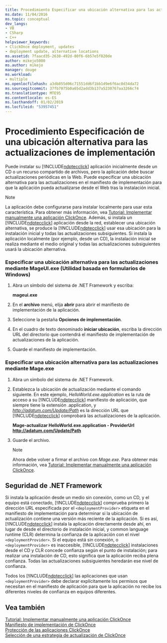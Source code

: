 ```yaml
---
title: Procedimiento Especificar una ubicación alternativa para las actualizaciones de implementación | Microsoft Docs
ms.date: 11/04/2016
ms.topic: conceptual
dev_langs:
- VB
- CSharp
- C++
helpviewer_keywords:
- ClickOnce deployment, updates
- deployment update, alternative locations
ms.assetid: 7faacd35-2638-492d-80f6-6b57e5f820de
author: mikejo5000
ms.author: mikejo
manager: douge
ms.workload:
- multiple
ms.openlocfilehash: a3db855d06c71551dd6f1bb1d9e6f6ac0d34da72
ms.sourcegitcommit: 37fb7075b0a65d2add3b137a5230767aa3266c74
ms.translationtype: MTE95
ms.contentlocale: es-ES
ms.lasthandoff: 01/02/2019
ms.locfileid: "53957451"
---
```

# <a name="how-to-specify-an-alternate-location-for-deployment-updates"></a>Procedimiento Especificación de una ubicación alternativa para las actualizaciones de implementación
Puede instalar su [!INCLUDE[ndptecclick](../deployment/includes/ndptecclick_md.md)] aplicación inicialmente desde un CD o un recurso compartido de archivos, pero la aplicación debe buscar actualizaciones periódicas en la Web. Puede especificar una ubicación alternativa para las actualizaciones en el manifiesto de implementación para que la aplicación pueda actualizarse desde el Web tras la instalación inicial.  
  
> [!NOTE]
>  La aplicación debe configurarse para instalar localmente para usar esta característica. Para obtener más información, vea [Tutorial: Implementar manualmente una aplicación ClickOnce](../deployment/walkthrough-manually-deploying-a-clickonce-application.md). Además, si instala un [!INCLUDE[ndptecclick](../deployment/includes/ndptecclick_md.md)] aplicación desde la red, establecer una ubicación alternativa, se produce la [!INCLUDE[ndptecclick](../deployment/includes/ndptecclick_md.md)] usar esa ubicación para la instalación inicial y todas las actualizaciones subsiguientes. Si instala la aplicación localmente (por ejemplo, desde un CD), la instalación inicial se realiza mediante el medio original y todas las actualizaciones subsiguientes usará la ubicación alternativa.  
  
### <a name="specify-an-alternate-location-for-updates-by-using-mageuiexe-windows-forms-based-utility"></a>Especificar una ubicación alternativa para las actualizaciones mediante MageUI.exe (Utilidad basada en formularios de Windows)  
  
1.  Abra un símbolo del sistema de .NET Framework y escriba:  
  
     **mageui.exe**  
  
2.  En el **archivo** menú, elija **abrir** para abrir el manifiesto de implementación de la aplicación.  
  
3.  Seleccione la pestaña **Opciones de implementación**.  
  
4.  En el cuadro de texto denominado **iniciar ubicación**, escriba la dirección URL del directorio que contendrá el manifiesto de implementación de actualizaciones de la aplicación.  
  
5.  Guarde el manifiesto de implementación.  
  
### <a name="specify-an-alternate-location-for-updates-by-using-mageexe"></a>Especificar una ubicación alternativa para las actualizaciones mediante Mage.exe  
  
1. Abra un símbolo del sistema de .NET Framework.  
  
2. Establezca la ubicación de actualización mediante el comando siguiente. En este ejemplo, *HelloWorld.exe.application* es la ruta de acceso a su [!INCLUDE[ndptecclick](../deployment/includes/ndptecclick_md.md)] manifiesto de aplicación, que siempre tiene la extensión .application, y *<http://adatum.com/Update/Path>* es la dirección URL que [!INCLUDE[ndptecclick](../deployment/includes/ndptecclick_md.md)] comprobará las actualizaciones de la aplicación.  
  
    **Mage-actualizar HelloWorld.exe.application - ProviderUrl http://adatum.com/Update/Path**  
  
3. Guarde el archivo.  
  
   > [!NOTE]
   >  Ahora debe volver a firmar el archivo con *Mage.exe*. Para obtener más información, vea [Tutorial: Implementar manualmente una aplicación ClickOnce](../deployment/walkthrough-manually-deploying-a-clickonce-application.md).  
  
## <a name="net-framework-security"></a>Seguridad de .NET Framework  
 Si instala la aplicación desde un medio sin conexión, como un CD, y el equipo está conectado, [!INCLUDE[ndptecclick](../deployment/includes/ndptecclick_md.md)] comprueba primero la dirección URL especificada por el `<deploymentProvider>` etiqueta en el manifiesto de implementación para determinar si la ubicación de actualización contiene una versión más reciente de la aplicación. Si es así, [!INCLUDE[ndptecclick](../deployment/includes/ndptecclick_md.md)] instala la aplicación directamente desde ahí, en lugar de desde el directorio de instalación inicial, y common language runtime (CLR) determina la confianza de la aplicación con el nivel `<deploymentProvider>`. Si el equipo está sin conexión, o `<deploymentProvider>` es inaccesible, [!INCLUDE[ndptecclick](../deployment/includes/ndptecclick_md.md)] instalaciones desde el CD y CLR concede confianza según el punto de instalación; para realizar una instalación de CD, esto significa que la aplicación reciba plena confianza. Todas las actualizaciones subsiguientes heredarán ese nivel de confianza.  
  
 Todos los [!INCLUDE[ndptecclick](../deployment/includes/ndptecclick_md.md)] las aplicaciones que usan `<deploymentProvider>` debe declarar explícitamente los permisos que necesitan en el manifiesto de aplicación para que la aplicación no recibe los diferentes niveles de confianza en equipos diferentes.  
  
## <a name="see-also"></a>Vea también  
 [Tutorial: Implementar manualmente una aplicación ClickOnce](../deployment/walkthrough-manually-deploying-a-clickonce-application.md)   
 [Manifiesto de implementación de ClickOnce](../deployment/clickonce-deployment-manifest.md)   
 [Protección de las aplicaciones ClickOnce](../deployment/securing-clickonce-applications.md)   
 [Selección de una estrategia de actualización de ClickOnce](../deployment/choosing-a-clickonce-update-strategy.md)